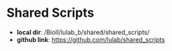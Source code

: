# Shared Scripts

* **local dir**: /BioII/lulab_b/shared/shared_scripts/
* **github link**: https://github.com/lulab/shared_scripts

